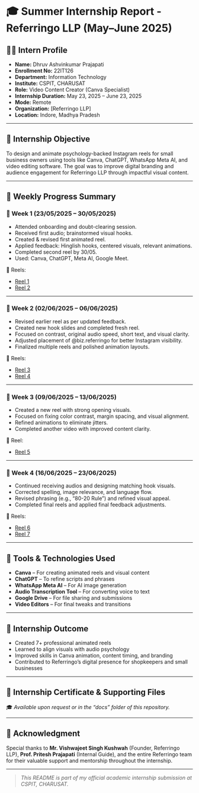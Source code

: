 # 🎓 Summer Internship Report - Referringo LLP (May–June 2025)

## 👨‍💻 Intern Profile
- **Name:** Dhruv Ashvinkumar Prajapati  
- **Enrollment No:** 22IT126  
- **Department:** Information Technology  
- **Institute:** CSPIT, CHARUSAT  
- **Role:** Video Content Creator (Canva Specialist)  
- **Internship Duration:** May 23, 2025 – June 23, 2025  
- **Mode:** Remote  
- **Organization:** [Referringo LLP]  
- **Location:** Indore, Madhya Pradesh  

---

## 📝 Internship Objective
To design and animate psychology-backed Instagram reels for small business owners using tools like Canva, ChatGPT, WhatsApp Meta AI, and video editing software. The goal was to improve digital branding and audience engagement for Referringo LLP through impactful visual content.

---

## 📅 Weekly Progress Summary

### 📌 Week 1 (23/05/2025 – 30/05/2025)
- Attended onboarding and doubt-clearing session.
- Received first audio; brainstormed visual hooks.
- Created & revised first animated reel.
- Applied feedback: Hinglish hooks, centered visuals, relevant animations.
- Completed second reel by 30/05.
- Used: Canva, ChatGPT, Meta AI, Google Meet.

🔗 Reels:
- [Reel 1](https://drive.google.com/file/d/1LK2Y3G_2AEiozjVR4zrkXNC_11SKoKf7/view?usp=sharing)  
- [Reel 2](https://drive.google.com/file/d/1z1WUgQBpAqkmFcg-xlXydm4u7fDyvVRL/view?usp=sharing)

---

### 📌 Week 2 (02/06/2025 – 06/06/2025)
- Revised earlier reel as per updated feedback.
- Created new hook slides and completed fresh reel.
- Focused on contrast, original audio speed, short text, and visual clarity.
- Adjusted placement of @biz.referringo for better Instagram visibility.
- Finalized multiple reels and polished animation layouts.

🔗 Reels:
- [Reel 3](https://drive.google.com/file/d/1SHqDJQHKeqTcBpCICkrfDEosP9m9s6GM/view?usp=sharing)  
- [Reel 4](https://drive.google.com/file/d/10hnVo0fmjJrE65bpzOP6JLZVQOja0V16/view?usp=sharing)

---

### 📌 Week 3 (09/06/2025 – 13/06/2025)
- Created a new reel with strong opening visuals.
- Focused on fixing color contrast, margin spacing, and visual alignment.
- Refined animations to eliminate jitters.
- Completed another video with improved content clarity.

🔗 Reel:
- [Reel 5](https://drive.google.com/file/d/1NyJz3QTnyp4Vw_3tdyw8_fKdOVqdm--W/view?usp=sharing)

---

### 📌 Week 4 (16/06/2025 – 23/06/2025)
- Continued receiving audios and designing matching hook visuals.
- Corrected spelling, image relevance, and language flow.
- Revised phrasing (e.g., “80-20 Rule”) and refined visual appeal.
- Completed final reels and applied final feedback adjustments.

🔗 Reels:
- [Reel 6](https://drive.google.com/file/d/1HTesJzUkZrD4-FQttj0ipJ9XFgxMHGGZ/view?usp=sharing)  
- [Reel 7](https://drive.google.com/file/d/1DGtLxfNa_raO6iq1umAJjRS1ivfYg1qs/view?usp=sharing)

---

## 🧰 Tools & Technologies Used
- **Canva** – For creating animated reels and visual content  
- **ChatGPT** – To refine scripts and phrases  
- **WhatsApp Meta AI** – For AI image generation  
- **Audio Transcription Tool** – For converting voice to text  
- **Google Drive** – For file sharing and submissions  
- **Video Editors** – For final tweaks and transitions

---

## 📌 Internship Outcome
- Created 7+ professional animated reels
- Learned to align visuals with audio psychology
- Improved skills in Canva animation, content timing, and branding
- Contributed to Referringo’s digital presence for shopkeepers and small businesses

---

## 📎 Internship Certificate & Supporting Files
🎓 _Available upon request or in the “docs” folder of this repository._

---

## 🙏 Acknowledgment
Special thanks to **Mr. Vishwajeet Singh Kushwah** (Founder, Referringo LLP), **Prof. Pritesh Prajapati** (Internal Guide), and the entire Referringo team for their valuable support and mentorship throughout the internship.

---

> _This README is part of my official academic internship submission at CSPIT, CHARUSAT._

